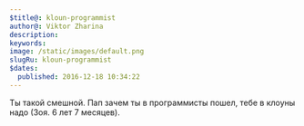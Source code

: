 ```yaml
---
$title@: kloun-programmist
author@: Viktor Zharina
description: 
keywords: 
image: /static/images/default.png
slugRu: kloun-programmist
$dates:
  published: 2016-12-18 10:34:22
---
```

Ты такой смешной. Пап зачем ты в программисты пошел, тебе в клоуны надо (Зоя. 6 лет 7 месяцев).